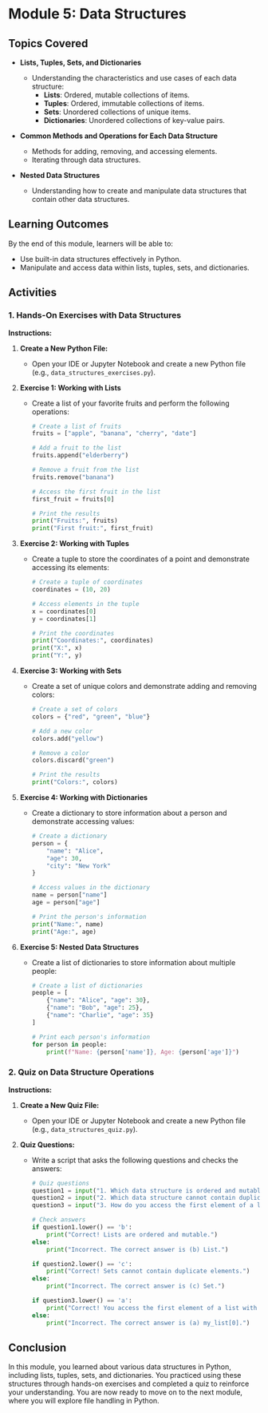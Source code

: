 # Module 5: Data Structures

## Topics Covered

- **Lists, Tuples, Sets, and Dictionaries**
  - Understanding the characteristics and use cases of each data structure:
    - **Lists**: Ordered, mutable collections of items.
    - **Tuples**: Ordered, immutable collections of items.
    - **Sets**: Unordered collections of unique items.
    - **Dictionaries**: Unordered collections of key-value pairs.

- **Common Methods and Operations for Each Data Structure**
  - Methods for adding, removing, and accessing elements.
  - Iterating through data structures.

- **Nested Data Structures**
  - Understanding how to create and manipulate data structures that contain other data structures.

## Learning Outcomes

By the end of this module, learners will be able to:

- Use built-in data structures effectively in Python.
- Manipulate and access data within lists, tuples, sets, and dictionaries.

## Activities

### 1. Hands-On Exercises with Data Structures

**Instructions:**

1. **Create a New Python File:**
   - Open your IDE or Jupyter Notebook and create a new Python file (e.g., `data_structures_exercises.py`).

2. **Exercise 1: Working with Lists**
   - Create a list of your favorite fruits and perform the following operations:
     ```python
     # Create a list of fruits
     fruits = ["apple", "banana", "cherry", "date"]

     # Add a fruit to the list
     fruits.append("elderberry")

     # Remove a fruit from the list
     fruits.remove("banana")

     # Access the first fruit in the list
     first_fruit = fruits[0]

     # Print the results
     print("Fruits:", fruits)
     print("First fruit:", first_fruit)
     ```

3. **Exercise 2: Working with Tuples**
   - Create a tuple to store the coordinates of a point and demonstrate accessing its elements:
     ```python
     # Create a tuple of coordinates
     coordinates = (10, 20)

     # Access elements in the tuple
     x = coordinates[0]
     y = coordinates[1]

     # Print the coordinates
     print("Coordinates:", coordinates)
     print("X:", x)
     print("Y:", y)
     ```

4. **Exercise 3: Working with Sets**
   - Create a set of unique colors and demonstrate adding and removing colors:
     ```python
     # Create a set of colors
     colors = {"red", "green", "blue"}

     # Add a new color
     colors.add("yellow")

     # Remove a color
     colors.discard("green")

     # Print the results
     print("Colors:", colors)
     ```

5. **Exercise 4: Working with Dictionaries**
   - Create a dictionary to store information about a person and demonstrate accessing values:
     ```python
     # Create a dictionary
     person = {
         "name": "Alice",
         "age": 30,
         "city": "New York"
     }

     # Access values in the dictionary
     name = person["name"]
     age = person["age"]

     # Print the person's information
     print("Name:", name)
     print("Age:", age)
     ```

6. **Exercise 5: Nested Data Structures**
   - Create a list of dictionaries to store information about multiple people:
     ```python
     # Create a list of dictionaries
     people = [
         {"name": "Alice", "age": 30},
         {"name": "Bob", "age": 25},
         {"name": "Charlie", "age": 35}
     ]

     # Print each person's information
     for person in people:
         print(f"Name: {person['name']}, Age: {person['age']}")
     ```

### 2. Quiz on Data Structure Operations

**Instructions:**

1. **Create a New Quiz File:**
   - Open your IDE or Jupyter Notebook and create a new Python file (e.g., `data_structures_quiz.py`).

2. **Quiz Questions:**
   - Write a script that asks the following questions and checks the answers:
     ```python
     # Quiz questions
     question1 = input("1. Which data structure is ordered and mutable?\n(a) Set\n(b) List\n(c) Tuple\nYour answer: ")
     question2 = input("2. Which data structure cannot contain duplicate elements?\n(a) List\n(b) Dictionary\n(c) Set\nYour answer: ")
     question3 = input("3. How do you access the first element of a list named 'my_list'?\n(a) my_list[0]\n(b) my_list(0)\n(c) my_list.first()\nYour answer: ")

     # Check answers
     if question1.lower() == 'b':
         print("Correct! Lists are ordered and mutable.")
     else:
         print("Incorrect. The correct answer is (b) List.")

     if question2.lower() == 'c':
         print("Correct! Sets cannot contain duplicate elements.")
     else:
         print("Incorrect. The correct answer is (c) Set.")

     if question3.lower() == 'a':
         print("Correct! You access the first element of a list with my_list[0].")
     else:
         print("Incorrect. The correct answer is (a) my_list[0].")
     ```

## Conclusion

In this module, you learned about various data structures in Python, including lists, tuples, sets, and dictionaries. You practiced using these structures through hands-on exercises and completed a quiz to reinforce your understanding. You are now ready to move on to the next module, where you will explore file handling in Python. 